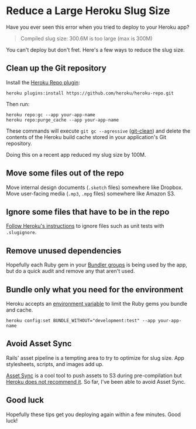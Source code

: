 # Reduce a Large Heroku Slug Size

Have you ever seen this error when you tried to deploy to your Heroku app?

> Compiled slug size: 300.6M is too large (max is 300M)

You can't deploy but don't fret. Here's a few ways to reduce the slug size.

## Clean up the Git repository

Install the [Heroku Repo plugin][repo]:

[repo]: https://github.com/heroku/heroku-repo

```
heroku plugins:install https://github.com/heroku/heroku-repo.git
```

Then run:

```
heroku repo:gc --app your-app-name
heroku repo:purge_cache --app your-app-name
```

These commands will execute `git gc --agressive` ([git-clean]) and
delete the contents of the Heroku build cache stored in
your application's Git repository.

[git-clean]: https://git-scm.com/docs/git-clean

Doing this on a recent app reduced my slug size by 100M.

## Move some files out of the repo

Move internal design documents (`.sketch` files) somewhere like Dropbox.
Move user-facing media (`.mp3`, `.mpg` files) somewhere like Amazon S3.

## Ignore some files that have to be in the repo

[Follow Heroku's instructions][slugignore] to
ignore files such as unit tests with `.slugignore`.

[slugignore]: https://devcenter.heroku.com/articles/slug-compiler#ignoring-files-with-slugignore

## Remove unused dependencies

Hopefully each Ruby gem in your [Bundler groups] is being used by the app,
but do a quick audit and remove any that aren't used.

[Bundler groups]: http://bundler.io/v1.5/groups.html

## Bundle only what you need for the environment

Heroku accepts an [environment variable][env]
to limit the Ruby gems you bundle and cache.

[env]: https://devcenter.heroku.com/articles/config-vars

```
heroku config:set BUNDLE_WITHOUT="development:test" --app your-app-name
```

## Avoid Asset Sync

Rails' asset pipeline is a tempting area to try to optimize for slug size.
App stylesheets, scripts, and images add up.

[Asset Sync] is a cool tool to push assets to S3 during pre-compilation but
[Heroku does not recommend it][anti].
So far, I've been able to avoid Asset Sync.

[Asset Sync]: https://github.com/AssetSync/asset_sync
[anti]: https://devcenter.heroku.com/articles/please-do-not-use-asset-sync

## Good luck

Hopefully these tips get you deploying again within a few minutes.
Good luck!

